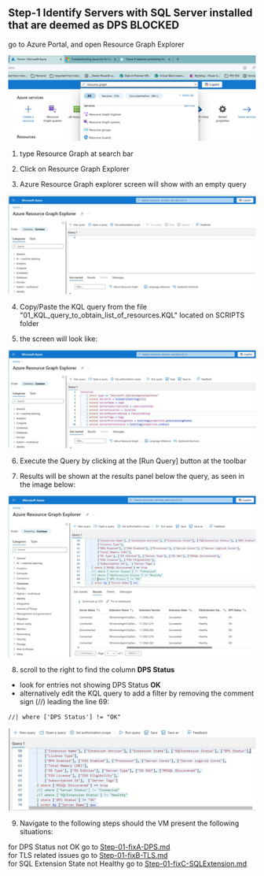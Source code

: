 ## Step-1 Identify Servers with SQL Server installed that are deemed as DPS BLOCKED
go to Azure Portal, and open Resource Graph Explorer<br>

![Alt text](IMAGES/001_AzurePortal_OpenResourceGraph.jpg "Azure Portal")

1. type Resource Graph at search bar<br>
2. Click on Resource Graph Explorer<br>

3. Azure Resource Graph explorer screen will show with an empty query<br>

![Alt text](IMAGES/002_ResourceGraph_NewQuery.jpg "New Query")
<br>

4. Copy/Paste the KQL query from the file "01_KQL_query_to_obtain_list_of_resources.KQL" located on SCRIPTS folder

5. the screen will look like:<br>

![Alt text](IMAGES/003_ResourceGraph_DPSQuery.jpg "KQL Query")<br>

6. Execute the Query by clicking at the [Run Query] button at the toolbar<br>

7. Results will be shown at the results panel below the query, as seen in the image below:<br>

![Alt text](IMAGES/004_ResourceGraph_DPSQuery_Results.jpg "Query Results")<br>

8. scroll to the right to find the column **DPS Status**<br>
* look for entries not showing DPS Status **OK**<br>
* alternatively edit the KQL query to add a filter by removing the comment sign (//) leading the line 69:<br>
```
//| where ['DPS Status'] != "OK"
```
![Alt text](IMAGES/005_ResourceGraph_DPSQuery_edited.jpg "KQL Query for DPS")<br>

9. Navigate to the following steps should the VM present the following situations:<br>

for DPS Status not OK go to [Step-01-fixA-DPS.md](Step-01-fixA-DPS.md)<br>
for TLS related issues go to [Step-01-fixB-TLS.md](Step-01-fixC-TLS.md)<br>
for SQL Extension State not Healthy go to [Step-01-fixC-SQLExtension.md](Step-01-fixB-SQLExtension.md)<br>



